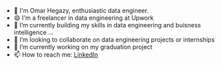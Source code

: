 - 🔭 I'm Omar Hegazy, enthusiastic data engineer.
- 😄 I'm a freelancer in data engineering at Upwork
- 🌱 I’m currently building my skills in data engineering and buisness intelligence ...
- 👯 I’m looking to collaborate on data engineering projects or internships
- 🤔 I’m currently working on my graduation project
- 📫 How to reach me: [LinkedIn](https://www.linkedin.com/in/omar-hegazi/)
